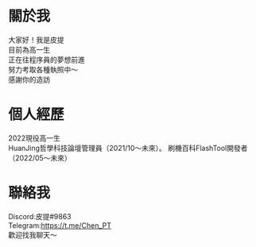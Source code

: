 # 關於我

大家好！我是皮提  
目前為高一生  
正在往程序員的夢想前進   
努力考取各種執照中～  
感謝你的造訪

# 個人經歷
2022現役高一生  
HuanJing哲學科技論壇管理員（2021/10～未來）。
刷機百科FlashTool開發者（2022/05～未來） 


# 聯絡我
Discord:皮提#9863  
Telegram:https://t.me/Chen_PT  
歡迎找我聊天～  
